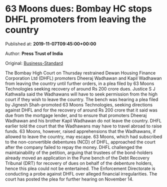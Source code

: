 
# 63 Moons dues: Bombay HC stops DHFL promoters from leaving the country

Published at: **2019-11-07T09:45:00+00:00**

Author: **Press Trust of India**

Original: [Business-Standard](https://www.business-standard.com/article/pti-stories/63-moons-dues-hc-restrains-dhfl-promoters-from-leaving-country-119110700785_1.html)

The Bombay High Court on Thursday restrained Dewan Housing Finance Corporation Ltd (DHFL) promoters Dheeraj Wadhawan and Kapil Wadhawan from leaving the country until further orders, in a plea filed by 63 Moons Technologies seeking recovery of around Rs 200 crore dues.
Justice S J Kathwalla said the Wadhawans will have to seek permission from the high court if they wish to leave the country.
The bench was hearing a plea filed by Jignesh Shah-promoted 63 Moons Technologies, seeking directions against DHFL and for the recovery of around Rs 200 crore that it said was due from the mortgage lender, and to ensure that promoters Dheeraj Wadhawan and his brother Kapil Wadhawan do not leave the country.
DHFL earlier told the court that the Wadhawans may have to travel abroad to raise funds. 63 Moons, however, raised apprehensions that the Wadhawans, if allowed to leave the country, may escape.
63 Moons, which had subscribed to the non-convertible debentures (NCD) of DHFL, approached the court after the company failed to repay the money.
DHFL challenged the maintainability of the petition, arguing that trustees of the bond-holders already moved an application in the Pune bench of the Debt Recovery Tribunal (DRT) for recovery of dues on behalf of the debenture holders, hence this plea could not be entertained.
The Enforcement Directorate is conducting a probe against DHFL over alleged financial irregularities.
The court has posted the plea for further hearing on November 14.
